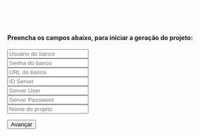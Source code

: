 <link rel="stylesheet" href="https://fonts.googleapis.com/icon?family=Material+Icons">
<link rel="stylesheet" href="https://code.getmdl.io/1.3.0/material.indigo-pink.min.css">
<script defer src="https://code.getmdl.io/1.3.0/material.min.js"></script>
<link rel="stylesheet" href="http://fonts.googleapis.com/css?family=Roboto:100,300,400,500,700" type="text/css">
<link href="https://fonts.googleapis.com/css?family=Alegreya+Sans" rel="stylesheet" type="text/css">
  <div class="bg-color-blue" style="text-align:center; font-size:30px; padding-bottom: 13px; color: white;">
    Início
</div>
  <h4>Preencha os campos abaixo, para iniciar a geração do projeto:</h4>
  <form action="#">
    <div class="mdl-textfield mdl-js-textfield mdl-textfield--floating-label">
    <input class="mdl-textfield__input" type="text" id="sample1" placeholder="Usuário do banco">
    </div>
     <div class="mdl-textfield mdl-js-textfield mdl-textfield--floating-label">
    <input class="mdl-textfield__input" type="text" id="sample2" placeholder="Senha do banco">
    </div>
      <div class="mdl-textfield mdl-js-textfield mdl-textfield--floating-label">
    <input class="mdl-textfield__input" type="text" id="sample3" placeholder="URL do banco">
    </div>
      <div class="mdl-textfield mdl-js-textfield mdl-textfield--floating-label">
    <input class="mdl-textfield__input" type="text" id="sample4" placeholder="ID Server">
    </div>
      <div class="mdl-textfield mdl-js-textfield mdl-textfield--floating-label">
    <input class="mdl-textfield__input" type="text" id="sample5" placeholder="Server User">
    </div>
      <div class="mdl-textfield mdl-js-textfield mdl-textfield--floating-label">
    <input class="mdl-textfield__input" type="text" id="sample6" placeholder="Server Password">
    </div>
      <div class="mdl-textfield mdl-js-textfield mdl-textfield--floating-label">
    <input class="mdl-textfield__input" type="text" id="sample7" placeholder="Nome do projeto">
    </div>
</form>
<button class="mdl-button mdl-js-button mdl-button--raised mdl-button--colored" onclick='window.location="/wiki/Tecnologia";'>
  Avançar
</button>